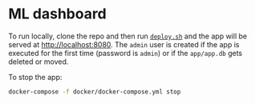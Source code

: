 # ML dashboard

To run locally, clone the repo and then run [`deploy.sh`](./deploy.sh) 
and the app will be served at <http://localhost:8080>. The `admin` 
user is created if the app is executed for the first time (password is 
`admin`) or if the `app/app.db` gets deleted or moved.

To stop the app:

```bash
docker-compose -f docker/docker-compose.yml stop
```
